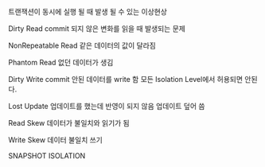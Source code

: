 트랜잭션이 동시에 실행 될 때 발생 될 수 있는 이상현상

Dirty Read
commit 되지 않은 변화를 읽을 때 발생되는 문제

NonRepeatable Read
같은 데이터의 값이 달라짐

Phantom Read
없던 데이터가 생김

Dirty Write
commit 안된 데이터를 write 함
모든 Isolation Level에서 허용되면 안된다.

Lost Update
업데이트를 했는데 반영이 되지 않음 업데이트 덮어 씀

Read Skew
데이터가 불일치와 읽기가 됨

Write Skew
데이터 불일치 쓰기

SNAPSHOT ISOLATION
